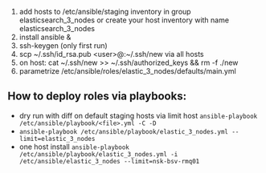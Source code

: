 1. add hosts to /etc/ansible/staging inventory in group elasticsearch_3_nodes or create your host inventory with name elasticsearch_3_nodes 
2. install ansible &
3. ssh-keygen (only first run)
4. scp ~/.ssh/id\_rsa.pub \<user>@<hostanme>:~/.ssh/new via all hosts
5. on host: cat ~/.ssh/new >> ~/.ssh/authorized_keys && rm -f ./new
6. parametrize /etc/ansible/roles/elastic_3_nodes/defaults/main.yml

## How to deploy roles via playbooks:
* dry run with diff on default staging hosts via limit host `ansible-playbook /etc/ansible/playbook/<file>.yml -C -D`
* `ansible-playbook /etc/ansible/playbook/elastic_3_nodes.yml --limit=elastic_3_nodes`
* one host install `ansible-playbook /etc/ansible/playbook/elastic_3_nodes.yml -i /etc/ansible/elastic_3_nodes --limit=nsk-bsv-rmq01`
